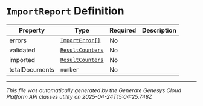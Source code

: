 # `ImportReport` Definition

| Property | Type | Required | Description |
|----------|------|----------|-------------|
| errors | [`ImportError[]`](importerror-definition.md) | No |  |
| validated | [`ResultCounters`](resultcounters-definition.md) | No |  |
| imported | [`ResultCounters`](resultcounters-definition.md) | No |  |
| totalDocuments | `number` | No |  |

---

*This file was automatically generated by the Generate Genesys Cloud Platform API classes utility on 2025-04-24T15:04:25.748Z*